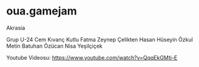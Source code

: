# oua.gamejam 
Akrasia 

Grup U-24
Cem Kıvanç Kutlu
Fatma Zeynep Çelikten
Hasan Hüseyin Özkul
Metin Batuhan Özücan
Nisa Yeşilçiçek 

Youtube Videosu: https://www.youtube.com/watch?v=QqqEkGMti-E
